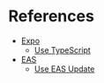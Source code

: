 # References

- [Expo](https://expo.dev)
  - [Use TypeScript](https://docs.expo.dev/guides/typescript)
- [EAS](https://expo.dev/eas)
  - [Use EAS Update](https://docs.expo.dev/build/updates)
